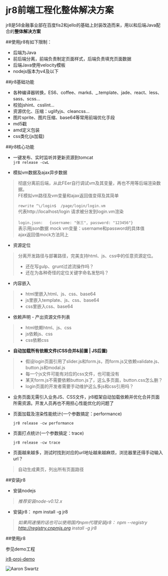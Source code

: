 # jr8前端工程化整体解决方案
jr8是58金融事业部在百度fis2和jello的基础上封装改造而来，用以和后端Java配合的**整体解决方案**


##使用jr8有如下限制：
- 后端为Java
- 前后端分离，前端负责制定页面样式，后端负责填充页面数据
- 后端Java使用velocity模板
- nodejs版本为v4及以下


##jr8基础功能
- 各种编译器转换，ES6、coffee、markd、_.template、jade、react、less、sass、scss...
- 校验jshint、csslint...
- 资源优化、压缩：uglifyjs、cleancss...
- 图片sprite、图片压缩、base64等常用前端优化手段
- md5戳
- amd定义包装
- css类化(js加载)


##jr8核心功能
- 一键发布、实时监听并更新资源到tomcat
 <br />`jr8 release -cwL`


- 模拟vm数据及ajax异步数据
> 彻底分离前后端，从此FEer自行调试vm及其变量，再也不用等后端渲染数据。
> <br />FE模拟vm路径及vm变量和ajax返回值变得及其简单
> <br />
> <br />`rewrite ^\/login$  /page/login/login.vm`
> <br />代表http://localhost/login 请求被分发到login.vm渲染
> <br />
> <br />`login.json:   {username: "张三", password: "123456"}`
> <br />表示用json数据 mock vm变量：username和password的具体值
> <br />ajax返回值mock方法同上


- 资源定位
> 分离开发路径与部署路径，完美支持html、js、css中的任意资源定位。
> 
> - 还在写gulp、grunt过滤流操作吗？
> - 还在为各种奇怪的定位关键字命名发愁吗？


- 内容嵌入
> - html里嵌入html、js、css、base64
> - js里嵌入template、js、css、base64
> - css里嵌入css、base64


- 依赖声明 - 产出资源文件列表
> - html依赖html、js、css
> - js依赖js、css
> - css依赖css


- **自动加载所有依赖文件(CSS合并&前置 | JS后置)**

> - 假设login页面引用了slider.js和form.js，而form.js又依赖validate.js、button.js和modal.js
> - 每一个js文件可能有对应的css文件，也可能没有
> - 某天form.js不需要依赖button.js了，这么多页面，button.css怎么删？
> - login页面的开发者需要手动维护这么多js和css引用吗？
 
- 业务页面无需引入业务JS、CSS文件，jr8框架自动加载依赖并优化合并页面所需资源。开发人员再也不用担心性能优化的问题了


- 页面加载及渲染性能统计(一个参数搞定：performance)

  `jr8 release -cw performance`

- 页面打点统计(一个参数搞定：trace)

  `jr8 release -cw trace`

- 页面越来越多，测试时找到对应的url地址越来越麻烦，浏览器里还得手动输入url？
> 自动生成黄页，列出所有页面路径


##安装jr8

- 安装nodejs
> *推荐安装node-v0.12.x*

- 安装jr8：  npm install -g jr8
> *如果网速慢的话也可以使用国内npm代理安装jr8：  npm --registry http://registry.cnpmjs.org install -g  jr8*


##使用jr8

参见demo工程

[jr8-proj-demo](https://github.com/jiajianrong/jr8-proj-demo)














![Aaron Swartz](https://raw.githubusercontent.com/smshen/MarkdownPhotos/master/Res/test.jpg)







